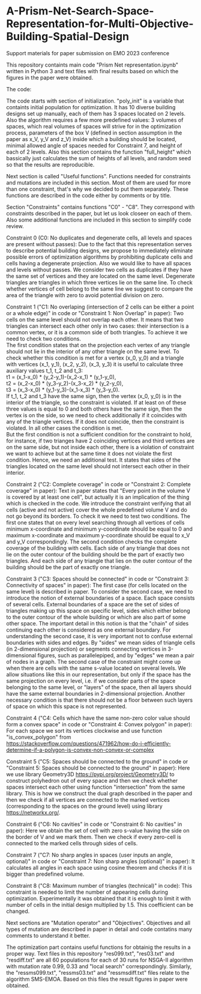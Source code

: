 # A-Prism-Net-Search-Space-Representation-for-Multi-Objective-Building-Spatial-Design

Support materials for paper submission on EMO 2023 conference

This repository containts main code "Prism Net representation.ipynb" written in Python 3 and text files with final results based on which the figures in the paper were obtained. 

The code:

The code starts with section of initialization. "poly_init" is a variable that containts initial population for optimization. It has 10 diverse building designs set up manually, each of them has 3 spaces located on 2 levels. Also the algorithm requires a few more predefined values: 3 volumes of spaces, which real volumes of spaces will strive for in the optimization process, parameters of the box V (defined in section assumption in the paper as x_V, y_V and z_V) inside which a building should be located, minimal allowed angle of spaces needed for Constraint 7, and height of each of 2 levels. Also this section contains the function "full_height" which bassically just calculates the sum of heights of all levels, and random seed so that the results are reproducible.

Next section is called "Useful functions". Functions needed for constraints and mutations are included in this section. Most of them are used for more than one constraint, that's why we decided to put them separately. These functions are described in the code either by comments or by title. 

Section "Constraints" contains functions "C0" - "C8". They correspond with constraints described in the paper, but let us look closeer on each of them. Also some additional functions are included in this section to simplify code review. 

Constraint 0 (C0: No duplicates and degenerate cells, all levels and spaces are present without passes): 
Due to the fact that this representation serves to describe potential building designs, we propose to immediately eliminate possible errors of optimization algorithms by prohibiting duplicate cells and cells having a degenerate projection. Also we would like to have all spaces and levels without passes. We consider two cells as duplicates if they have the same set of vertices and they are located on the same level. Degenerate triangles are triangles in which three vertices lie on the same line. To check whether vertices of cell belong to the same line we suggest to compare the area of the triangle with zero to avoid potential division on zero. 

Constraint 1 ("C1: No overlaping (intersection of 2 cells can be either a point or a whole edge)" in code or "Constraint 1: Non Overlap" in paper):
Two cells on the same level should not overlap each other. It means that two triangles can intersect each other only in two cases: their intersection is a common vertex, or it is a common side of both triangles. To achieve it we need to check two conditions.\
The first condition states that on the projection each vertex of any triangle should not lie in the interior of any other triangle on the same level. To check whether this condition is met for a vertex (x_0, y_0) and a triangle with vertices (x_1, y_1), (x_2, y_2), (x_3, y_3) it is useful to calculate three auxiliary values t_1, t_2 and t_3:\
t1 = (x_1-x_0) * (y_2-y_1)-(x_2-x_1) * (y_1-y_0),\
t2 = (x_2-x_0) * (y_3-y_2)-(x_3-x_2) * (y_2-y_0),\
t3 = (x_3-x_0) * (y_1-y_3)-(x_1-x_3) * (y_3-y_0).\
If t_1, t_2 and t_3 have the same sign, then the vertex (x_0, y_0) is in the interior of the triangle, so the constraint is violated. If at least on of these three values is equal to 0 and both others have the same sign, then the vertex is on the side, so we need to check additionally if it coincides with any of the triangle vertices. If it does not coincide, then the constraint is violated. In all other cases the condition is met.\
But the first condition is not a sufficient condition for the constraint to hold, for instance, if two trianges have 2 coinciding vertices and third vertices are on the same side, but not inside each other, there is a violation of constraint we want to achieve but at the same time it does not violate the first condition. Hence, we need an additional test. It states that sides of the triangles located on the same level should not intersect each other in their interior. 

Constraint 2 ("C2: Complete coverage" in code or "Constraint 2: Complete coverage" in paper):
Text in paper states that "Every point in the volume V is covered by at least one cell", but actually it is an implication of the thing which is checked in the code. We introduce the constraint verifying that all cells (active and not active) cover the whole predefined volume V and do not go beyond its borders. To check it we need to test two conditions. The first one states that on every level searching through all vertices of cells minimum x-coordinate and minimum y-coordinate should be equal to $0$ and maximum x-coordinate and maximum y-coordinate should be equal to x_V and y_V correspondingly. The second condition checks the complete coverage of the building with cells. Each side of any triangle that does not lie on the outer contour of the building should be the part of exactly two triangles. And each side of any triangle that lies on the outer contour of the building should be the part of exactly one triangle.

Constraint 3 ("C3: Spaces should be connected" in code or "Constraint 3: Connectivity of spaces" in paper):
The first case (for cells located on the same level) is described in paper. To consider the second case, we need to introduce the notion of external boundaries of a space. Each space consists of several cells. External boundaries of a space are the set of sides of triangles making up this space on specific level, sides which either belong to the outer contour of the whole building or which are also part of some other space. The important detail in this notion is that the "chain" of sides continuing each other is considered as one external boundary. For understanding the second case, it is very important not to confuse external boundaries with sides and edges. By "sides" we mean sides of triangle cells (in 2-dimensional projection) or segments connecting vertices in 3-dimensional figures, such as parallelepiped, and by "edges" we mean a pair of nodes in a graph. The second case of the constraint might come up when there are cells with the same s-value located on several levels. We allow situations like this in our representation, but only if the space has the same projection on every level, i.e. if we consider parts of the space belonging to the same level, or "layers" of the space, then all layers should have the same external boundaries in 2-dimensional projection. Another necessary condition is that there should not be a floor between such layers of space on which this space is not represented. 

Constraint 4 ("С4: Cells which have the same non-zero color value should form a convex space" in code or "Constraint 4: Convex polygon" in paper):
For each space we sort its vertices clockwise and use function "is_convex_polygon" from https://stackoverflow.com/questions/471962/how-do-i-efficiently-determine-if-a-polygon-is-convex-non-convex-or-complex

Constraint 5 ("C5: Spaces should be connected to the ground" in code or "Constraint 5: Spaces  should be connected to the ground" in paper):
Here we use library Geometry3D https://pypi.org/project/Geometry3D/ to construct polyhedron out of every space and then we check whether spaces intersect each other using function "intersection" from the same library. This is how we construct the dual graph described in the paper and then we check if all vertices are connected to the marked vertices (corresponding to the spaces on the ground level) using library https://networkx.org/. 

Constraint 6 ("C6: No cavities" in code or "Constraint 6: No cavities" in paper):
Here we obtain the set of cell with zero s-value having the side on the border of V and we mark them. Then we check if every zero-cell is connected to the marked cells through sides of cells. 

Constraint 7 ("C7: No sharp angles in spaces (user inputs an angle, optional)" in code or "Constraint 7: Non sharp angles (optional)" in paper):
It calculates all angles in each space using cosine theorem and checks if it is bigger than predefined volume. 

Constraint 8 ("C8: Maximum number of triangles (technical)" in code):
This constraint is needed to limit the number of appearing cells during optimization. Experimentally it was obtained that it is enough to limit it with number of cells in the initial design multiplied by 1.5. This coefficient can be changed. 

Next sections are "Mutation operator" and "Objectives". Objectives and all types of mutation are described in paper in detail and code contatins many comments to understand it better. 

The optimization part contains useful functions for obtainig the results in a proper way. Text files in this repository "res099.txt", "res03.txt" and "resdiff.txt" are all 60 populations for each of 30 runs for NSGA-II algorithm with mutation rate 0.99, 0.33 and "local search" correspondingly. Similarly, the "ressms099.txt", "ressms03.txt" and "ressmsdiff.txt" files relate to the algorithm SMS-EMOA. Based on this files the result figures in paper were obtained. 





